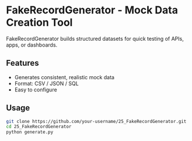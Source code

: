 # FakeRecordGenerator - Mock Data Creation Tool

FakeRecordGenerator builds structured datasets for quick testing of APIs, apps, or dashboards.

## Features
- Generates consistent, realistic mock data  
- Format: CSV / JSON / SQL  
- Easy to configure  

## Usage
```bash
git clone https://github.com/your-username/25_FakeRecordGenerator.git
cd 25_FakeRecordGenerator
python generate.py

